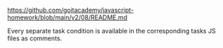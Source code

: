 https://github.com/goitacademy/javascript-homework/blob/main/v2/08/README.md

Every separate task condition is available in the corresponding tasks JS files as comments.
